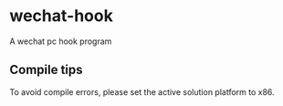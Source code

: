 # wechat-hook

A wechat pc hook program

## Compile tips

To avoid compile errors, please set the active solution platform to x86.
